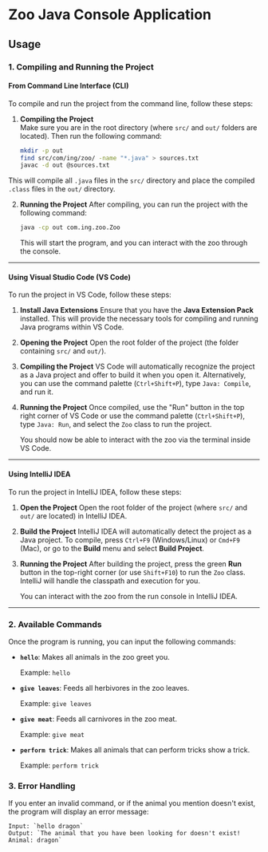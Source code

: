 ﻿# Zoo Java Console Application

## Usage

### 1. **Compiling and Running the Project**

#### **From Command Line Interface (CLI)**

To compile and run the project from the command line, follow these steps:

1. **Compiling the Project**  
   Make sure you are in the root directory (where `src/` and `out/` folders are located). Then run the following command:

   ```bash
   mkdir -p out
   find src/com/ing/zoo/ -name "*.java" > sources.txt
   javac -d out @sources.txt
   ```

This will compile all `.java` files in the `src/` directory and place the compiled `.class` files in the `out/` directory.

2. **Running the Project**
   After compiling, you can run the project with the following command:

   ```bash
   java -cp out com.ing.zoo.Zoo
   ```

   This will start the program, and you can interact with the zoo through the console.

---

#### **Using Visual Studio Code (VS Code)**

To run the project in VS Code, follow these steps:

1. **Install Java Extensions**
   Ensure that you have the **Java Extension Pack** installed. This will provide the necessary tools for compiling and running Java programs within VS Code.

2. **Opening the Project**
   Open the root folder of the project (the folder containing `src/` and `out/`).

3. **Compiling the Project**
   VS Code will automatically recognize the project as a Java project and offer to build it when you open it. Alternatively, you can use the command palette (`Ctrl+Shift+P`), type `Java: Compile`, and run it.

4. **Running the Project**
   Once compiled, use the "Run" button in the top right corner of VS Code or use the command palette (`Ctrl+Shift+P`), type `Java: Run`, and select the `Zoo` class to run the project.

   You should now be able to interact with the zoo via the terminal inside VS Code.

---

#### **Using IntelliJ IDEA**

To run the project in IntelliJ IDEA, follow these steps:

1. **Open the Project**
   Open the root folder of the project (where `src/` and `out/` are located) in IntelliJ IDEA.

2. **Build the Project**
   IntelliJ IDEA will automatically detect the project as a Java project. To compile, press `Ctrl+F9` (Windows/Linux) or `Cmd+F9` (Mac), or go to the **Build** menu and select **Build Project**.

3. **Running the Project**
   After building the project, press the green **Run** button in the top-right corner (or use `Shift+F10`) to run the `Zoo` class. IntelliJ will handle the classpath and execution for you.

   You can interact with the zoo from the run console in IntelliJ IDEA.

---

### 2. **Available Commands**

Once the program is running, you can input the following commands:

- **`hello`**: Makes all animals in the zoo greet you.

  Example:
  `hello`

- **`give leaves`**: Feeds all herbivores in the zoo leaves.

  Example:
  `give leaves`

- **`give meat`**: Feeds all carnivores in the zoo meat.

  Example:
  `give meat`

- **`perform trick`**: Makes all animals that can perform tricks show a trick.

  Example:
  `perform trick`

### 3. **Error Handling**

If you enter an invalid command, or if the animal you mention doesn't exist, the program will display an error message:

```
Input: `hello dragon`
Output: `The animal that you have been looking for doesn't exist! Animal: dragon`
```
